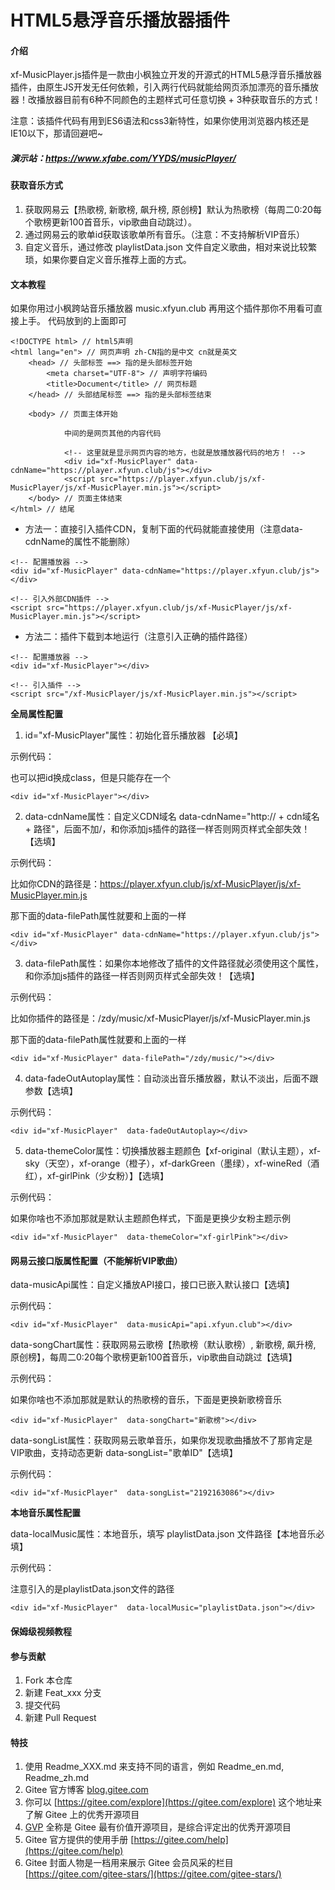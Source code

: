 # HTML5悬浮音乐播放器插件

#### 介绍
xf-MusicPlayer.js插件是一款由小枫独立开发的开源式的HTML5悬浮音乐播放器插件，由原生JS开发无任何依赖，引入两行代码就能给网页添加漂亮的音乐播放器！改播放器目前有6种不同颜色的主题样式可任意切换 + 3种获取音乐的方式！

注意：该插件代码有用到ES6语法和css3新特性，如果你使用浏览器内核还是IE10以下，那请回避吧~

##### 演示站：https://www.xfabe.com/YYDS/musicPlayer/

#### 获取音乐方式

1. 获取网易云【热歌榜, 新歌榜, 飙升榜, 原创榜】默认为热歌榜（每周二0:20每个歌榜更新100首音乐，vip歌曲自动跳过）。
2. 通过网易云的歌单id获取该歌单所有音乐。（注意：不支持解析VIP音乐）
3. 自定义音乐，通过修改 playlistData.json 文件自定义歌曲，相对来说比较繁琐，如果你要自定义音乐推荐上面的方式。

#### 文本教程

如果你用过小枫跨站音乐播放器 music.xfyun.club 再用这个插件那你不用看可直接上手。
代码放到</body>的上面即可

```
<!DOCTYPE html> // html5声明
<html lang="en"> // 网页声明 zh-CN指的是中文 cn就是英文
    <head> // 头部标签 ==> 指的是头部标签开始
        <meta charset="UTF-8"> // 声明字符编码
        <title>Document</title> // 网页标题
    </head> // 头部结尾标签 ==> 指的是头部标签结束
    
    <body> // 页面主体开始
    
            中间的是网页其他的内容代码
    
            <!-- 这里就是显示网页内容的地方，也就是放播放器代码的地方！ -->
            <div id="xf-MusicPlayer" data-cdnName="https://player.xfyun.club/js"></div>
            <script src="https://player.xfyun.club/js/xf-MusicPlayer/js/xf-MusicPlayer.min.js"></script>
    </body> // 页面主体结束
</html> // 结尾
```

- 方法一：直接引入插件CDN，复制下面的代码就能直接使用（注意data-cdnName的属性不能删除）

```
<!-- 配置播放器 -->
<div id="xf-MusicPlayer" data-cdnName="https://player.xfyun.club/js"></div>

<!-- 引入外部CDN插件 -->
<script src="https://player.xfyun.club/js/xf-MusicPlayer/js/xf-MusicPlayer.min.js"></script>
```

- 方法二：插件下载到本地运行（注意引入正确的插件路径）

```
<!-- 配置播放器 -->
<div id="xf-MusicPlayer"></div>

<!-- 引入插件 -->
<script src="/xf-MusicPlayer/js/xf-MusicPlayer.min.js"></script>
```

 **全局属性配置** 

1. id="xf-MusicPlayer"属性：初始化音乐播放器 【必填】

示例代码：

也可以把id换成class，但是只能存在一个


```
<div id="xf-MusicPlayer"></div>
```


2. data-cdnName属性：自定义CDN域名 data-cdnName="http:// + cdn域名 + 路径"，后面不加/，和你添加js插件的路径一样否则网页样式全部失效！【选填】

示例代码：

比如你CDN的路径是：https://player.xfyun.club/js/xf-MusicPlayer/js/xf-MusicPlayer.min.js

那下面的data-filePath属性就要和上面的一样


```
<div id="xf-MusicPlayer" data-cdnName="https://player.xfyun.club/js"></div>
```


3. data-filePath属性：如果你本地修改了插件的文件路径就必须使用这个属性，和你添加js插件的路径一样否则网页样式全部失效！【选填】

示例代码：

比如你插件的路径是：/zdy/music/xf-MusicPlayer/js/xf-MusicPlayer.min.js

那下面的data-filePath属性就要和上面的一样


```
<div id="xf-MusicPlayer" data-filePath="/zdy/music/"></div>
```


4. data-fadeOutAutoplay属性：自动淡出音乐播放器，默认不淡出，后面不跟参数【选填】

示例代码：


```
<div id="xf-MusicPlayer"  data-fadeOutAutoplay></div>
```


5. data-themeColor属性：切换播放器主题颜色【xf-original（默认主题），xf-sky（天空），xf-orange（橙子），xf-darkGreen（墨绿），xf-wineRed（酒红），xf-girlPink（少女粉）】【选填】

示例代码：

如果你啥也不添加那就是默认主题颜色样式，下面是更换少女粉主题示例


```
<div id="xf-MusicPlayer"  data-themeColor="xf-girlPink"></div>
```

#### 网易云接口版属性配置（不能解析VIP歌曲）

data-musicApi属性：自定义播放API接口，接口已嵌入默认接口【选填】

示例代码：


```
<div id="xf-MusicPlayer"  data-musicApi="api.xfyun.club"></div>
```


data-songChart属性：获取网易云歌榜【热歌榜（默认歌榜）, 新歌榜, 飙升榜, 原创榜】，每周二0:20每个歌榜更新100首音乐，vip歌曲自动跳过【选填】

示例代码：

如果你啥也不添加那就是默认的热歌榜的音乐，下面是更换新歌榜音乐


```
<div id="xf-MusicPlayer"  data-songChart="新歌榜"></div>
```


data-songList属性：获取网易云歌单音乐，如果你发现歌曲播放不了那肯定是VIP歌曲，支持动态更新 data-songList="歌单ID"【选填】

示例代码：


```
<div id="xf-MusicPlayer"  data-songList="2192163086"></div>
```


 **本地音乐属性配置** 

data-localMusic属性：本地音乐，填写 playlistData.json 文件路径【本地音乐必填】

示例代码：

注意引入的是playlistData.json文件的路径


```
<div id="xf-MusicPlayer"  data-localMusic="playlistData.json"></div>
```



#### 保姆级视频教程



#### 参与贡献

1.  Fork 本仓库
2.  新建 Feat_xxx 分支
3.  提交代码
4.  新建 Pull Request


#### 特技

1.  使用 Readme\_XXX.md 来支持不同的语言，例如 Readme\_en.md, Readme\_zh.md
2.  Gitee 官方博客 [blog.gitee.com](https://blog.gitee.com)
3.  你可以 [https://gitee.com/explore](https://gitee.com/explore) 这个地址来了解 Gitee 上的优秀开源项目
4.  [GVP](https://gitee.com/gvp) 全称是 Gitee 最有价值开源项目，是综合评定出的优秀开源项目
5.  Gitee 官方提供的使用手册 [https://gitee.com/help](https://gitee.com/help)
6.  Gitee 封面人物是一档用来展示 Gitee 会员风采的栏目 [https://gitee.com/gitee-stars/](https://gitee.com/gitee-stars/)
